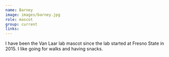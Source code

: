 ```yaml
---
name: Barney
image: images/barney.jpg
role: mascot
group: current
links:
---
```


I have been the Van Laar lab mascot since the lab started at Fresno State in 2015. I like going for walks and having snacks.

